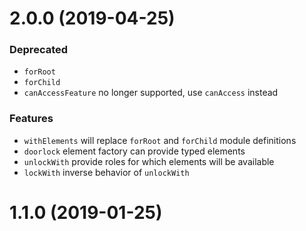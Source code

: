 # 2.0.0 (2019-04-25)
### Deprecated
* `forRoot`
* `forChild`
* `canAccessFeature` no longer supported, use `canAccess` instead

### Features
* `withElements` will replace `forRoot` and `forChild` module definitions
* `doorlock` element factory can provide typed elements
* `unlockWith` provide roles for which elements will be available
* `lockWith` inverse behavior of `unlockWith`

# 1.1.0 (2019-01-25)



